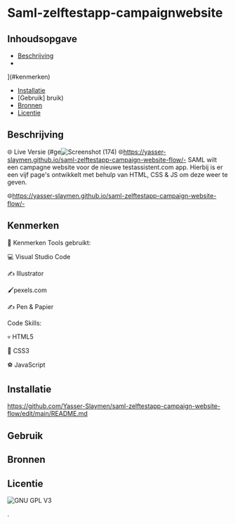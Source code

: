 # Saml-zelftestapp-campaignwebsite




## Inhoudsopgave

  * [Beschrijving](#beschrijving)
  *
](#kenmerken)
  * [Installatie](#installatie)
  * [Gebruik]
bruik)
  * [Bronnen](#bronnen)
  * [Licentie](#licentie)

## Beschrijving
🌐 Live Versie
 (#ge![Screenshot (174)](https://user-images.githubusercontent.com/90189815/147141874-4647ac13-c97f-4f1f-a649-7f4cf13a7d1b.png) 
🌐https://yasser-slaymen.github.io/saml-zelftestapp-campaign-website-flow/-
SAML wilt een campagne website voor de nieuwe testassistent.com app. Hierbij is er een vijf page's ontwikkelt met behulp van HTML, CSS & JS om deze weer te geven.
 
🌐https://yasser-slaymen.github.io/saml-zelftestapp-campaign-website-flow/-

## Kenmerken
🐸 Kenmerken
Tools gebruikt:

💻 Visual Studio Code

✍️ Illustrator

🖌pexels.com

✍️ Pen & Papier

Code Skills:

💀 HTML5

🧍 CSS3

⚽ JavaScript

## Installatie
https://github.com/Yasser-Slaymen/saml-zelftestapp-campaign-website-flow/edit/main/README.md

## Gebruik

## Bronnen

## Licentie

![GNU GPL V3](https://www.gnu.org/graphics/gplv3-127x51.png)

.
